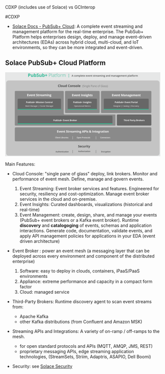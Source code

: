 

CDXP  (includes use of Solace)  vs GCInterop

#CDXP

- [Solace Docs - PubSub+ Cloud](https://docs.solace.com/): A complete event streaming and management platform for the real-time enterprise. The PubSub+ Platform helps enterprises design, deploy, and manage event-driven architectures (EDAs) across hybrid cloud, multi-cloud, and IoT environments, so they can be more integrated and event-driven.

## Solace PubSub+ Cloud Platform
![Solace PubSub+ Cloud Platform](Assets/Solace-PubSub-Platform.png "Solace Platforma")

Main Features:
- Cloud Console: "single pane of glass" deploy, link brokers. Monitor and performance of event mesh.  Define, manage and govern events.
  1. Event Streaming: Event broker services and features.  Engineered for security, resiliency and cost-optimization.  Manage event broker services in the cloud and on-premise.
  1. Event Insights: Curated dashboards, visualizations (historical and real-time)
  1. Event Management: create, design, share, and manage your events (PubSub+ event brokers or a Kafka event broker).  Runtime __discovery__ and __catalogoging__ of events, schemas and application interactions.   Generate code, documentation, validate events, and apply API management policies for applications in your EDA (event driven architecture)

- Event Broker : power an event mesh (a messaging layer that can be deployed across every environment and component of the distributed enterprise)
  1. Software: easy to deploy in clouds, containers, iPaaS/PaaS environments
  1. Appliance: extreme performance and capacity in a compact form factor
  1. Cloud: managed service

- Third-Party Brokers:  Runtime discovery agent to scan event streams from:
  - Apache Kafka
  - other Kafka distributions (from Confluent and Amazon MSK)

- Streaming APIs and Integrations: A variety of on-ramp / off-ramps to the mesh.   
  - for open standard protocols and APIs (MQTT, AMQP, JMS, REST)
  - proprietary messaging APIs, edge streaming application technologies, (StreamSets, Striim, Adaptris, ASAPIO, Dell Boomi)

- Security: see [Solace Security](https://docs.solace.com/Security/Security-Solace.htm)
